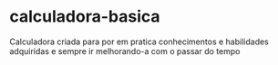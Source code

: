 # calculadora-basica

Calculadora criada para por em pratica conhecimentos e habilidades adquiridas e sempre ir melhorando-a com o passar do tempo
